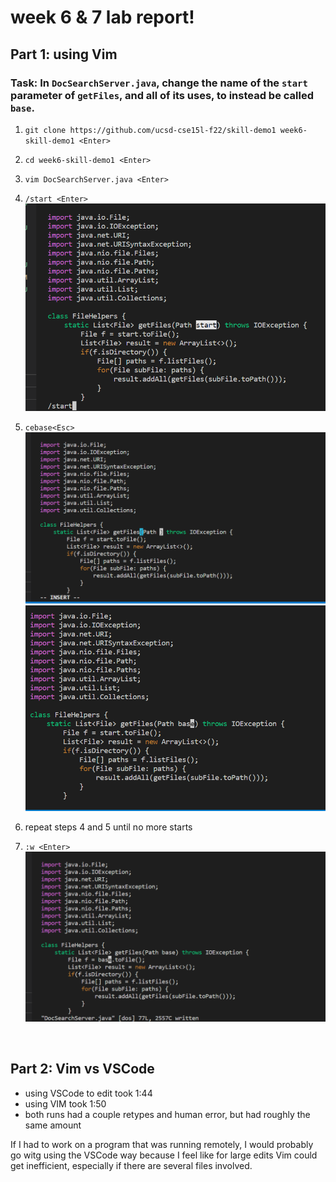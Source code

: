 # week 6 & 7 lab report!

## Part 1: using Vim
### Task: In ```DocSearchServer.java```, change the name of the ```start``` parameter of ```getFiles```, and all of its uses, to instead be called ```base```.


1. ```git clone https://github.com/ucsd-cse15l-f22/skill-demo1 week6-skill-demo1 <Enter>```

2. ```cd week6-skill-demo1 <Enter>```

3. ```vim DocSearchServer.java <Enter>```

4. ```/start <Enter>```
![Image](res\lab6\start.png)

5. ```cebase<Esc>```
![Image](res\lab6\delStart.png)
![Image](res\lab6\base.png)

6. repeat steps 4 and 5 until no more starts

7. ```:w <Enter>```
![Image](res\lab6\save.png)

&nbsp;

## Part 2: Vim vs VSCode
- using VSCode to edit took 1:44
- using VIM took 1:50
- both runs had a couple retypes and human error, but had roughly the same amount

If I had to work on a program that was running remotely, I would probably go witg using the VSCode way because I feel like for large edits Vim could get inefficient, especially if there are several files involved.

